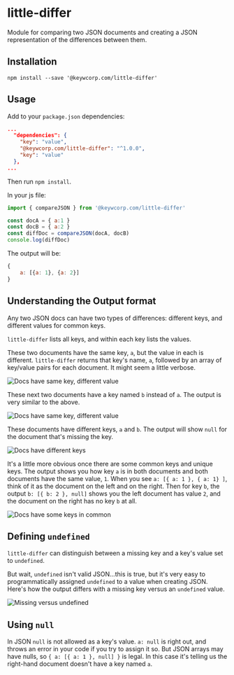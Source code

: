 # little-differ
Module for comparing two JSON documents and creating a JSON representation of the differences between them.

## Installation

`npm install --save '@keywcorp.com/little-differ'`

## Usage

Add to your `package.json` dependencies:

````json
...
  "dependencies": {
    "key": "value",
    "@keywcorp.com/little-differ": "^1.0.0",
    "key": "value"
  },
...
````

Then run `npm install`.

In your js file:

````javascript
import { compareJSON } from '@keywcorp.com/little-differ'

const docA = { a:1 }
const docB = { a:2 }
const diffDoc = compareJSON(docA, docB)
console.log(diffDoc)
````

The output will be:

````javascript
{
    a: [{a: 1}, {a: 2}]
}
````

## Understanding the Output format

Any two JSON docs can have two types of differences: different keys, and different values for common keys.

`little-differ` lists all keys, and within each key lists the values.

These two documents have the same key, `a`, but the value in each is different. `little-differ` returns that key's name, `a`, followed by an array of key/value pairs for each document. It might seem a little verbose.

![Docs have same key, different value](https://github.com/mobdata/little-differ/wiki/little-differ-examples-01.png)

These next two documents have a key named `b` instead of `a`. The output is very similar to the above.

![Docs have same key, different value](https://github.com/mobdata/little-differ/wiki/little-differ-examples-02.png)

These documents have different keys, `a` and `b`. The output will show `null` for the document that's missing the key.

![Docs have different keys](https://github.com/mobdata/little-differ/wiki/little-differ-examples-03.png)

It's a little more obvious once there are some common keys and unique keys. The output shows you how key `a` is in both documents and both documents have the same value, `1`. When you see `a: [{ a: 1 }, { a: 1} ]`, think of it as the document on the left and on the right. Then for key `b`, the output `b: [{ b: 2 }, null]` shows you the left document has value `2`, and the document on the right has no key `b` at all.

![Docs have some keys in common](https://github.com/mobdata/little-differ/wiki/little-differ-examples-04.png)

## Defining `undefined`

`little-differ` can distinguish between a missing key and a key's value set to `undefined`.

But wait, `undefined` isn't valid JSON...this is true, but it's very easy to programmatically assigned `undefined` to a value when creating JSON. Here's how the output differs with a missing key versus an `undefined` value.

![Missing versus undefined](https://github.com/mobdata/little-differ/wiki/little-differ-examples-05.png)

## Using `null`

In JSON `null` is not allowed as a key's value. `a: null` is right out, and throws an error in your code if you try to assign it so. But JSON arrays may have nulls, so `{ a: [{ a: 1 }, null] }` is legal. In this case it's telling us the right-hand document doesn't have a key named `a`.
